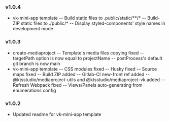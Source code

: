 ### v1.0.4
* vk-mini-app template
-- Build static files to .public/static/**/*
-- Build-ZIP static files to ./public/*
-- Display styled-components' style names in development mode

### v1.0.3
* create-mediaproject
-- Template's media files copying fixed
-- targetPath option is now equal to projectName
-- postProcess's default git branch is now main
* vk-mini-app template
-- CSS modules fixed
-- Husky fixed
-- Source maps fixed
-- Build ZIP added
-- Gitlab-CI new-front ref added
-- @ktsstudio/mediaproject-utils and @ktsstudio/mediaproject-vk added
-- Refresh Webpack fixed
-- Views/Panels auto-generating from enumerations config

### v1.0.2
* Updated readme for vk-mini-app template